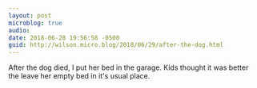 ```yaml
---
layout: post
microblog: true
audio: 
date: 2018-06-28 19:56:58 -0500
guid: http://wilson.micro.blog/2018/06/29/after-the-dog.html
---
```

After the dog died, I put her bed in the garage. Kids thought it was better the leave her empty bed in it's usual place. 
